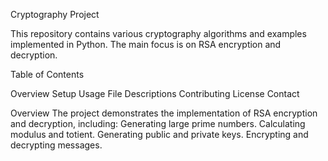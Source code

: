 Cryptography Project


This repository contains various cryptography algorithms and examples implemented in Python. The main focus is on RSA encryption and decryption.

Table of Contents


Overview
Setup
Usage
File Descriptions
Contributing
License
Contact



Overview
The project demonstrates the implementation of RSA encryption and decryption, including:
Generating large prime numbers.
Calculating modulus and totient.
Generating public and private keys.
Encrypting and decrypting messages.
